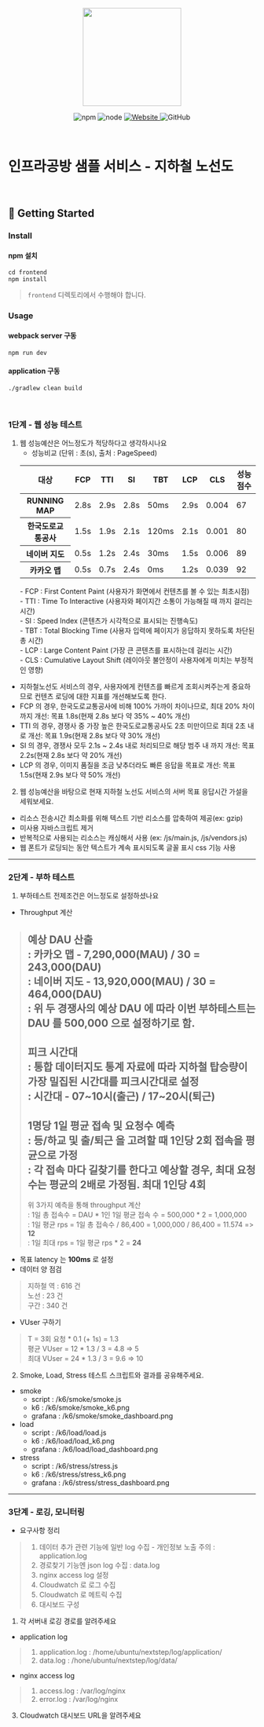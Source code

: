<p align="center">
    <img width="200px;" src="https://raw.githubusercontent.com/woowacourse/atdd-subway-admin-frontend/master/images/main_logo.png"/>
</p>
<p align="center">
  <img alt="npm" src="https://img.shields.io/badge/npm-%3E%3D%205.5.0-blue">
  <img alt="node" src="https://img.shields.io/badge/node-%3E%3D%209.3.0-blue">
  <a href="https://edu.nextstep.camp/c/R89PYi5H" alt="nextstep atdd">
    <img alt="Website" src="https://img.shields.io/website?url=https%3A%2F%2Fedu.nextstep.camp%2Fc%2FR89PYi5H">
  </a>
  <img alt="GitHub" src="https://img.shields.io/github/license/next-step/atdd-subway-service">
</p>

<br>

# 인프라공방 샘플 서비스 - 지하철 노선도

<br>

## 🚀 Getting Started

### Install
#### npm 설치
```
cd frontend
npm install
```
> `frontend` 디렉토리에서 수행해야 합니다.

### Usage
#### webpack server 구동
```
npm run dev
```
#### application 구동
```
./gradlew clean build
```
<br>


### 1단계 - 웹 성능 테스트
1. 웹 성능예산은 어느정도가 적당하다고 생각하시나요
   - 성능비교 (단위 : 초(s), 출처 : PageSpeed)
    <table>
        <thead>
            <tr>
                <th>대상</th>
                <th>FCP</th>
                <th>TTI</th>
                <th>SI</th>
                <th>TBT</th>
                <th>LCP</th>
                <th>CLS</th>
                <th>성능점수</th>
            </tr>
        </thead>
        <tbody>
            <tr>
                <th>RUNNING MAP</th>
                <td>2.8s</td>
                <td>2.9s</td>
                <td>2.8s</td>
                <td>50ms</td>
                <td>2.9s</td>
                <td>0.004</td>
                <td>67</td>
            </tr>
            <tr>
                <th>한국도로교통공사</th>
                <td>1.5s</td>
                <td>1.9s</td>
                <td>2.1s</td>
                <td>120ms</td>
                <td>2.1s</td>
                <td>0.001</td>
                <td>80</td>
            </tr>
            <tr>
                <th>네이버 지도</th>
                <td>0.5s</td>
                <td>1.2s</td>
                <td>2.4s</td>
                <td>30ms</td>             
                <td>1.5s</td>
                <td>0.006</td>
                <td>89</td>
            </tr>
            <tr>
                <th>카카오 맵</th>
                <td>0.5s</td>
                <td>0.7s</td>
                <td>2.4s</td>
                <td>0ms</td>
                <td>1.2s</td>
                <td>0.039</td>
                <td>92</td>
            </tr>
        </tbody>
    </table>
   - FCP : First Content Paint (사용자가 화면에서 컨텐츠를 볼 수 있는 최초시점)<br>
   - TTI : Time To Interactive (사용자와 페이지간 소통이 가능해질 때 까지 걸리는 시간)<br>
   - SI  : Speed Index (콘텐츠가 시각적으로 표시되는 진행속도)<br>
   - TBT : Total Blocking Time (사용자 입력에 페이지가 응답하지 못하도록 차단된 총 시간)<br>
   - LCP : Large Content Paint (가장 큰 콘텐츠를 표시하는데 걸리는 시간)<br>
   - CLS : Cumulative Layout Shift (레이아웃 불안정이 사용자에게 미치는 부정적인 영향)

- 지하철노선도 서비스의 경우, 사용자에게 컨텐츠를 빠르게 조회시켜주는게 중요하므로 컨텐츠 로딩에 대한 지표를 개선해보도록 한다.
- FCP 의 경우, 한국도로교통공사에 비해 100% 가까이 차이나므로, 최대 20% 차이까지 개선: 목표 1.8s(현재 2.8s 보다 약 35% ~ 40% 개선)
- TTI 의 경우, 경쟁사 중 가장 높은 한국도로교통공사도 2초 미만이므로 최대 2초 내로 개선: 목표 1.9s(현재 2.8s 보다 약 30% 개선)
- SI 의 경우, 경쟁사 모두 2.1s ~ 2.4s 내로 처리되므로 해당 범주 내 까지 개선: 목표 2.2s(현재 2.8s 보다 약 20% 개선)
- LCP 의 경우, 이미지 품질을 조금 낮추더라도 빠른 응답을 목표로 개선: 목표 1.5s(현재 2.9s 보다 약 50% 개선)

2. 웹 성능예산을 바탕으로 현재 지하철 노선도 서비스의 서버 목표 응답시간 가설을 세워보세요.
- 리소스 전송시간 최소화를 위해 텍스트 기반 리소스를 압축하여 제공(ex: gzip)
- 미사용 자바스크립트 제거
- 반복적으로 사용되는 리소스는 캐싱해서 사용 (ex: /js/main.js, /js/vendors.js)
- 웹 폰트가 로딩되는 동안 텍스트가 계속 표시되도록 글꼴 표시 css 기능 사용


---

### 2단계 - 부하 테스트 
1. 부하테스트 전제조건은 어느정도로 설정하셨나요 
* Throughput 계산
> 예상 DAU 산출<br>
  : 카카오 맵 - 7,290,000(MAU) / 30 = 243,000(DAU) <br>
  : 네이버 지도 - 13,920,000(MAU) / 30 = 464,000(DAU) <br>
  : 위 두 경쟁사의 예상 DAU 에 따라 이번 부하테스트는 DAU 를 **500,000** 으로 설정하기로 함.<br>
> ---
> 피크 시간대  <br>
  : 통합 데이터지도 통계 자료에 따라 지하철 탑승량이 가장 밀집된 시간대를 피크시간대로 설정 <br>
  : 시간대 - **07~10시(출근)** / **17~20시(퇴근)** <br>
> ---
> 1명당 1일 평균 접속 및 요청수 예측 <br>
  : 등/하교 및 출/퇴근 을 고려할 때 **1인당 2회** 접속을 평균으로 가정<br>
  : 각 접속 마다 길찾기를 한다고 예상할 경우, 최대 요청수는 평균의 2배로 가정됨. **최대 1인당 4회**<br>
> ---
> 위 3가지 예측을 통해 throughput 계산 <br>
  : 1일 총 접속수 = DAU * 1인 1일 평균 접속 수 = 500,000 * 2 = 1,000,000 <br>
  : 1일 평균 rps = 1일 총 접속수 / 86,400 = 1,000,000 / 86,400 = 11.574 => **12** <br>
  : 1일 최대 rps = 1일 평균 rps * 2 = **24**<br>
* 목표 latency 는 **100ms** 로 설정
* 데이터 양 점검
> 지하철 역 : 616 건 <br>
> 노선 : 23 건 <br>
> 구간 : 340 건 <br>
* VUser 구하기
> T = 3회 요청 * 0.1 (+ 1s) = 1.3 <br>
> 평균 VUser = 12 * 1.3 / 3 = 4.8 => 5 <br>
> 최대 VUser = 24 * 1.3 / 3 = 9.6 => 10
2. Smoke, Load, Stress 테스트 스크립트와 결과를 공유해주세요.
* smoke
  - script : /k6/smoke/smoke.js
  - k6 : /k6/smoke/smoke_k6.png
  - grafana : /k6/smoke/smoke_dashboard.png
* load
   - script : /k6/load/load.js
   - k6 : /k6/load/load_k6.png
   - grafana : /k6/load/load_dashboard.png
* stress
   - script : /k6/stress/stress.js
   - k6 : /k6/stress/stress_k6.png
   - grafana : /k6/stress/stress_dashboard.png

---

### 3단계 - 로깅, 모니터링
* 요구사항 정리
> 1. 데이터 추가 관련 기능에 일반 log 수집 - 개인정보 노출 주의 : application.log
> 2. 경로찾기 기능엔 json log 수집 : data.log
> 3. nginx access log 설정
> 4. Cloudwatch 로 로그 수집
> 5. Cloudwatch 로 메트릭 수집
> 6. 대시보드 구성

1. 각 서버내 로깅 경로를 알려주세요
* application log
> 1. application.log : /home/ubuntu/nextstep/log/application/
> 2. data.log : /hone/ubuntu/nextstep/log/data/
* nginx access log
> 1. access.log : /var/log/nginx
> 2. error.log : /var/log/nginx

3. Cloudwatch 대시보드 URL을 알려주세요
